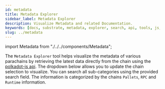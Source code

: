 ```yaml
---
id: metadata
title: Metadata Explorer
sidebar_label: Metadata Explorer
description: Visualize Metadata and related Documentation.
keywords: [docs, substrate, metadata, explorer, search, api, tools, js, javascript]
slug: ../metadata
---
```


import Metadata from "./../../components/Metadata";

The `Metadata Explorer` tool helps visualize the metadata of various parachains by retrieving the
latest data directly from the chain using the [polkadot-js api](./polkadotjs.md#polkadot-js-api).
The dropdown below allows you to update the chain selection to visualize. You can search all
sub-categories using the provided search field. The information is categorized by the chains
`Pallets`, `RPC` and `Runtime` information.

<Metadata version="V14"/>
